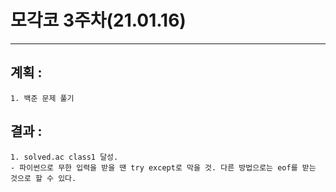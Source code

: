 # 모각코 3주차(21.01.16)
***
## 계획 : 
    1. 백준 문제 풀기
## 결과 :
    1. solved.ac class1 달성.
    - 파이썬으로 무한 입력을 받을 땐 try except로 막을 것. 다른 방법으로는 eof를 받는 것으로 할 수 있다.
